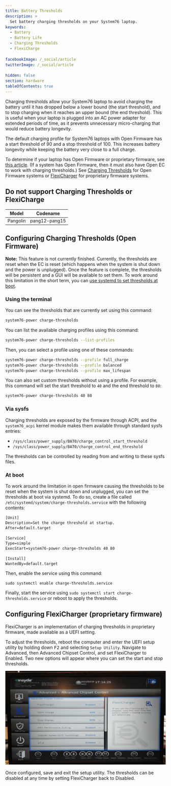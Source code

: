 ```yaml
---
title: Battery Thresholds
description: >
  Set battery charging thresholds on your System76 laptop.
keywords:
  - Battery
  - Battery Life
  - Charging Thresholds
  - FlexiCharge

facebookImage: /_social/article
twitterImage: /_social/article

hidden: false
section: hardware
tableOfContents: true
---
```


Charging thresholds allow your System76 laptop to avoid charging the battery until it has dropped below a lower bound (the start threshold), and to stop charging when it reaches an upper bound (the end threshold). This is useful when your laptop is plugged into an AC power adapter for extended periods of time, as it prevents unnecessary micro-charging that would reduce battery longevity.

The default charging profile for System76 laptops with Open Firmware has a start threshold of 90 and a stop threshold of 100. This increases battery longevity while keeping the battery very close to a full charge.

To determine if your laptop has Open Firmware or proprietary firmware, see [this article](/articles/open-firmware-systems). (If a system has Open Firmware, then it must also have Open EC to work with charging thresholds.) See [Charging Thresholds](#configuring-charging-thresholds-open-firmware) for Open Firmware systems or [FlexiCharger](#configuring-flexicharger-proprietary-firmware) for proprietary firmware systems.

## Do not support Charging Thresholds or FlexiCharge

| Model | Codename |
|:-----:|:---------:|
| Pangolin | pang12-pang15 |

## Configuring Charging Thresholds (Open Firmware)

**Note:** This feature is not currently finished. Currently, the thresholds are reset when the EC is reset (which happens when the system is shut down and the power is unplugged). Once the feature is complete, the thresholds will be persistent and a GUI will be available to set them. To work around this limitation in the short term, you can [use systemd to set thresholds at boot](#at-boot).

### Using the terminal

You can see the thresholds that are currently set using this command:

```bash
system76-power charge-thresholds
```

You can list the available charging profiles using this command:

```bash
system76-power charge-thresholds --list-profiles
```

Then, you can select a profile using one of these commands:

```bash
system76-power charge-thresholds --profile full_charge
system76-power charge-thresholds --profile balanced
system76-power charge-thresholds --profile max_lifespan
```

You can also set custom thresholds without using a profile. For example, this command will set the start threshold to `40` and the end threshold to `80`:

```bash
system76-power charge-thresholds 40 80
```

### Via sysfs

Charging thresholds are exposed by the firmware through ACPI, and the `system76_acpi` kernel module makes them available through standard sysfs entries:

- `/sys/class/power_supply/BAT0/charge_control_start_threshold`
- `/sys/class/power_supply/BAT0/charge_control_end_threshold`

The thresholds can be controlled by reading from and writing to these sysfs files.

### At boot

To work around the limitation in open firmware causing the thresholds to be reset when the system
is shut down and unplugged, you can set the thresholds at boot via systemd. To do so, create a file called
`/etc/systemd/system/charge-thresholds.service` with the following contents:

```
[Unit]
Description=Set the charge threshold at startup.
After=default.target

[Service]
Type=simple
ExecStart=system76-power charge-thresholds 40 80

[Install]
WantedBy=default.target
```

Then, enable the service using this command:

```
sudo systemctl enable charge-thresholds.service
```

Finally, start the service using `sudo systemctl start charge-thresholds.service` or reboot to apply the thresholds.

## Configuring FlexiCharger (proprietary firmware)

FlexiCharger is an implementation of charging thresholds in proprietary firmware, made available as a UEFI setting.

To adjust the thresholds, reboot the computer and enter the UEFI setup utility by holding down <kbd>F2</kbd> and selecting `Setup Utility`. Navigate to Advanced, then Advanced Chipset Control, and set FlexiCharger to Enabled. Two new options will appear where you can set the start and stop thresholds.

![Enabling FlexiCharger](/images/laptop-charging-thresholds/flexicharger.jpg)

Once configured, save and exit the setup utility. The thresholds can be disabled at any time by setting FlexiCharger back to Disabled.
